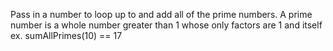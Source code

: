 Pass in a number to loop up to and add all of the prime numbers. A prime number is a whole number greater than 1 whose only factors are 1 and itself
ex. sumAllPrimes(10) == 17
